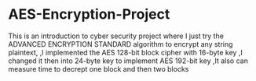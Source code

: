 # AES-Encryption-Project
This is an introduction to cyber security project where I just try the ADVANCED ENCRYPTION STANDARD algorithm to encrypt any string plaintext, 
,I implemented the AES 128-bit block cipher with 16-byte key
,I changed it then into 24-byte key to implement AES 192-bit key
,It also can measure time to decrept one block and then two blocks
